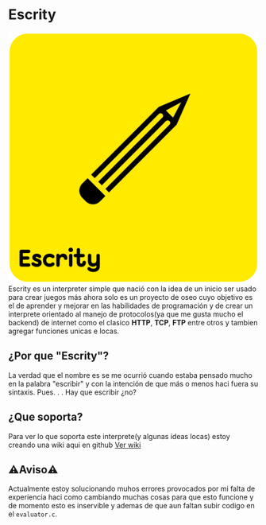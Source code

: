 # Escrity
![logotype](https://github.com/Bionic-Tronic/Escrity-lenguaje/blob/main/logo.png)
Escrity es un interpreter simple que nació con la idea de un inicio ser usado para crear juegos más ahora solo es un proyecto de oseo cuyo objetivo es el de aprender y mejorar en las habilidades de programación y de crear un interprete orientado al manejo de protocolos(ya que me gusta mucho el backend) de internet como el clasico **HTTP**, **TCP**, **FTP** entre otros y tambien agregar funciones unicas e locas.
## ¿Por que "Escrity"?
La verdad que el nombre es se me ocurrió cuando estaba pensado mucho en la palabra "escribir" y con la intención de que más o menos haci fuera su sintaxis. Pues. . . Hay que escribir ¿no?
## ¿Que soporta?
Para ver lo que soporta este interprete(y algunas ideas locas) estoy creando una wiki aqui en github
[Ver wiki](https://github.com/Biomic-Tronic/Escrity-lenguaje/wiki)
## ⚠️Aviso⚠️
Actualmente estoy solucionando muhos errores provocados por mi falta de experiencia haci como cambiando muchas cosas para que esto funcione y de momento esto es inservible y ademas de que aun faltan subir codigo en el `evaluator.c`.
